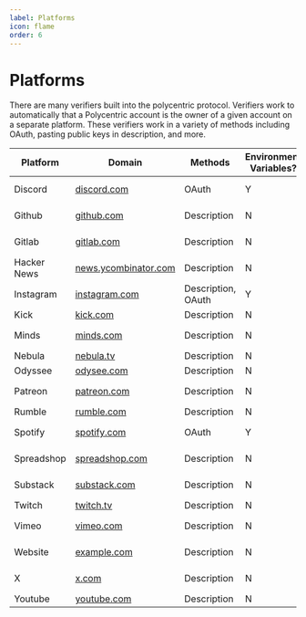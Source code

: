 ```yaml
---
label: Platforms
icon: flame
order: 6
---
```


# Platforms
There are many verifiers built into the polycentric protocol. Verifiers work to automatically that a Polycentric account is the owner of a given account on a separate platform. These verifiers work in a variety of methods including OAuth, pasting public keys in description, and more.

| Platform     | Domain    | Methods | Environment Variables? | Why? |
|--------------|-----------|---------|------------------------|------|
| Discord | [discord.com](https://discord.com)    | OAuth   |  Y        | Popular for communities |
| Github | [github.com](https://github.com)    | Description   |  N        | Popular for developers |
| Gitlab | [gitlab.com](https://gitlab.com)    | Description   |  N        | Popular for developers |
| Hacker News | [news.ycombinator.com](https://news.ycombinator.com)    | Description   |  N        | Popular for developers |
| Instagram | [instagram.com](https://instagram.com)    | Description, OAuth   |  Y        | Popular for influencers |
| Kick | [kick.com](https://kick.com)   | Description   |  N        | In Grayjay |
| Minds | [minds.com](https://minds.com)    | Description   |  N        | Up and coming |
| Nebula | [nebula.tv](https://nebula.tv)    | Description   |  N        | In Grayjay |
| Odyssee | [odysee.com](https://odysee.com)    | Description   |  N        | In Grayjay |
| Patreon | [patreon.com](https://patreon.com)    | Description   |  N        | Popular for creators |
| Rumble | [rumble.com](https://rumble.com)    | Description   |  N        | In Grayjay |
| Spotify | [spotify.com](https://spotify.com)    | OAuth   |  Y        | Popular for music |
| Spreadshop | [spreadshop.com](https://spreadshop.com)    | Description   |  N        | Popular for creators |
| Substack | [substack.com](https://substack.com)    | Description   |  N        | Popular for creators |
| Twitch | [twitch.tv](https://twitch.tv)    | Description   |  N        | In Grayjay |
| Vimeo | [vimeo.com](https://vimeo.com)    | Description   |  N        | Popular for creators |
| Website | [example.com](https://example.com)    | Description   |  N        | Useful for everyone |
| X | [x.com](https://x.com)    | Description   |  N        | Popular for creators |
| Youtube | [youtube.com](https://youtube.com)    | Description   |  N        | In Grayjay |